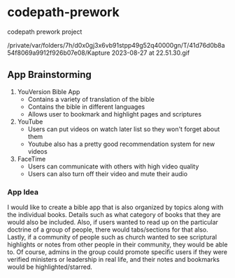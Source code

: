 # codepath-prework
codepath prework project


/private/var/folders/7h/d0x0gj3x6vb91stpp49g52q40000gn/T/41d76d0b8a54f8069a9912f926b07e08/Kapture 2023-08-27 at 22.51.30.gif

## App Brainstorming

1. YouVersion Bible App
    - Contains a variety of translation of the bible
    - Contains the bible in different languages
    - Allows user to bookmark and highlight pages and scriptures
2. YouTube
    - Users can put videos on watch later list so they won't forget about them
    - Youtube also has a pretty good recommendation system for new videos
3. FaceTime
    - Users can communicate with others with high video quality
    - Users can also turn off their video and mute their audio

### App Idea

I would like to create a bible app that is also organized by topics along with the individual books. Details such as what category of books that they are would also be included. Also, if users wanted to read up on the particular doctrine of a group of people, there would tabs/sections for that also. Lastly, if a community of people such as church wanted to see scriptural highlights or notes from other people in their community, they would be able to. Of course, admins in the group could promote specific users if they were verified ministers or leadership in real life, and their notes and bookmarks would be highlighted/starred.
